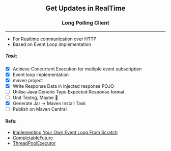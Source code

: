 

<center><h2>
    Get Updates in RealTime
</h2><h3>Long Polling Client</h3></center>
<hr/>

- For Realtime communication over HTTP
- Based on Event Loop implementation

##### Task: 
- [x] Achieve Concurrent Execution for multiple event subscription
- [x] Event loop implementation
- [x] maven project
- [x] Write Response Data in injected response POJO
- [ ] ~~Utilise Java Generic Type Expected Response format~~
- [ ] Unit Testng, Maybe 🤔️
- [x] Generate Jar &rarr; Maven Install Task
- [ ] Publish on Maven Central 

#### Refs:
-   [Implementing Your Own Event Loop From Scratch
    ](https://dev.to/pratikgchaudhari/implementing-your-own-event-loop-from-scratch-44l9)
- [CompletableFuture](https://www.baeldung.com/java-completablefuture)
- [ThreadPoolExecutor](https://www.digitalocean.com/community/tutorials/threadpoolexecutor-java-thread-pool-example-executorservice)